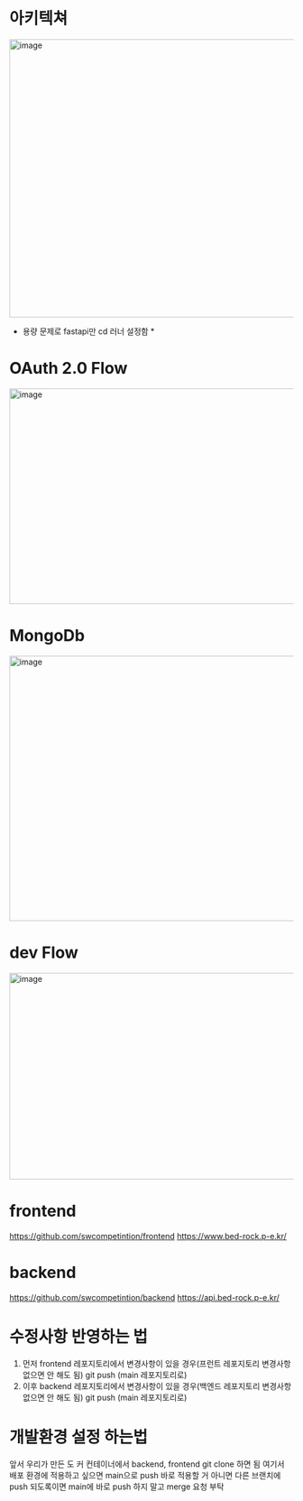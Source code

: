 

# 아키텍쳐
<img width="647" height="493" alt="image" src="https://github.com/user-attachments/assets/06cbd86e-3910-45d2-86e0-1095c07a306d" />

* 용량 문제로 fastapi만 cd 러너 설정함 *

# OAuth 2.0 Flow
<img width="827" height="382" alt="image" src="https://github.com/user-attachments/assets/b57da631-69fa-4f44-9fc2-ca79b26c8c45" />

# MongoDb
<img width="726" height="470" alt="image" src="https://github.com/user-attachments/assets/19bc3067-1a91-4a4c-8997-f29e03e1acf0" />

# dev Flow
<img width="629" height="366" alt="image" src="https://github.com/user-attachments/assets/65fae36c-2c08-46fa-89b4-c761ff2c2631" />



# frontend
https://github.com/swcompetintion/frontend
https://www.bed-rock.p-e.kr/

# backend
https://github.com/swcompetintion/backend
https://api.bed-rock.p-e.kr/

# 수정사항 반영하는 법
1. 먼저 frontend 레포지토리에서 변경사항이 있을 경우(프런트 레포지토리 변경사항 없으면 안 해도 됨) git push (main 레포지토리로)
2. 이후 backend 레포지토리에서 변경사항이 있을 경우(백엔드 레포지토리 변경사항 없으면 안 해도 됨) git push (main 레포지토리로)


# 개발환경 설정 하는법
앞서 우리가 만든 도 커 컨테이너에서 backend, frontend git clone 하면 됨 여기서 배포 환경에 적용하고 싶으면 main으로 push 바로 적용할 거 아니면 다른 브랜치에 push
되도록이면 main에 바로 push 하지 말고 merge 요청 부탁



